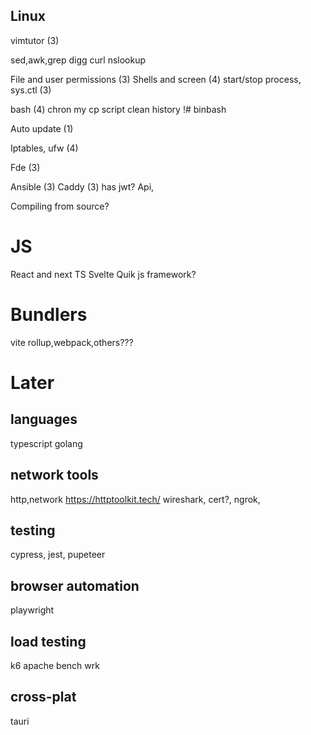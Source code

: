 ## Linux
vimtutor (3)

sed,awk,grep
digg curl nslookup

File and user permissions (3)
Shells and screen (4)
start/stop process, sys.ctl (3)

bash (4)
    chron my cp script
    clean history
    !# binbash

Auto update (1)

Iptables, ufw (4)

Fde (3)

Ansible (3)
Caddy (3) 
has jwt? Api, 

Compiling from source? 

# JS 
React and next 
TS
Svelte
Quik js framework?

# Bundlers
vite
rollup,webpack,others???

# Later
## languages
typescript
golang

## network tools
http,network
https://httptoolkit.tech/
wireshark, cert?, ngrok,

## testing
cypress,
jest, pupeteer

## browser automation
playwright

## load testing
k6
apache bench
wrk

## cross-plat
tauri



